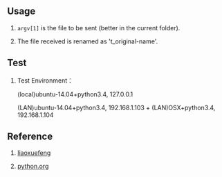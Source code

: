 ## Usage

1. `argv[1]` is the file to be sent (better in the current folder).

2. The file received is renamed as 't_original-name'.

## Test

1. Test Environment：

	(local)ubuntu-14.04+python3.4, 127.0.0.1

	(LAN)ubuntu-14.04+python3.4, 192.168.1.103 + (LAN)OSX+python3.4, 192.168.1.104

## Reference

1. [liaoxuefeng](http://www.liaoxuefeng.com/)

2. [python.org](https://www.python.org/)

